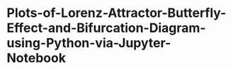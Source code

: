 # Plots-of-Lorenz-Attractor-Butterfly-Effect-and-Bifurcation-Diagram-using-Python-via-Jupyter-Notebook